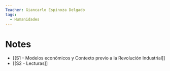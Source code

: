 ```yaml
---
Teacher: Giancarlo Espinoza Delgado
tags:
  - Humanidades
---
```

# Notes
- [[S1 - Modelos económicos y Contexto previo a la Revolución Industrial]]
- [[S2 - Lecturas]]